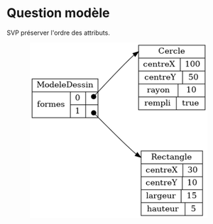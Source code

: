 # Question modèle

SVP préserver l'ordre des attributs.

<center>
<img width="400px" src="ModeleDessin.png"/>
</center>
